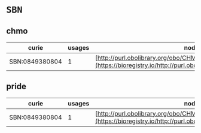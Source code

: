 # `SBN`
## chmo
| curie          |   usages | nodes                                                                                                             |
|----------------|----------|-------------------------------------------------------------------------------------------------------------------|
| SBN:0849380804 |        1 | [http://purl.obolibrary.org/obo/CHMO:0001433](https://bioregistry.io/http://purl.obolibrary.org/obo/CHMO:0001433) |
## pride
| curie          |   usages | nodes                                                                                                             |
|----------------|----------|-------------------------------------------------------------------------------------------------------------------|
| SBN:0849380804 |        1 | [http://purl.obolibrary.org/obo/CHMO:0001433](https://bioregistry.io/http://purl.obolibrary.org/obo/CHMO:0001433) |

